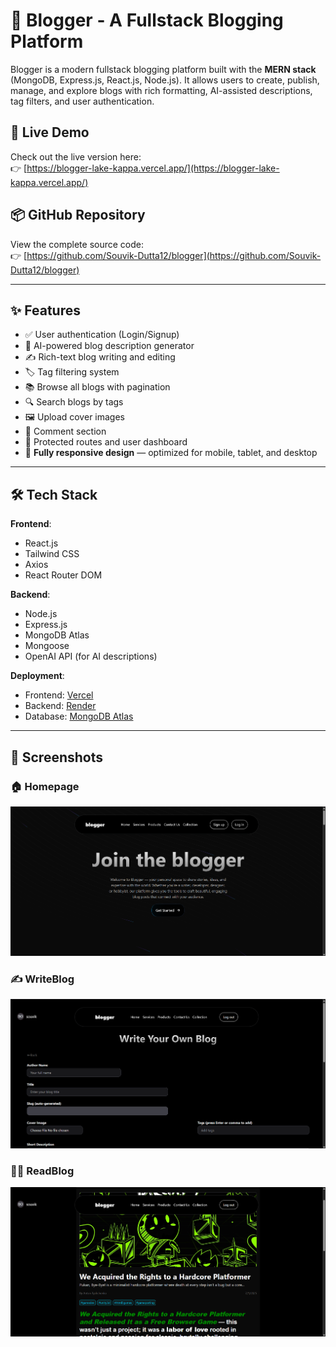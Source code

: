 # 📝 Blogger - A Fullstack Blogging Platform

Blogger is a modern fullstack blogging platform built with the **MERN stack** (MongoDB, Express.js, React.js, Node.js). It allows users to create, publish, manage, and explore blogs with rich formatting, AI-assisted descriptions, tag filters, and user authentication.

## 🚀 Live Demo

Check out the live version here:  
👉 [https://blogger-lake-kappa.vercel.app/](https://blogger-lake-kappa.vercel.app/)

## 📦 GitHub Repository

View the complete source code:  
👉 [https://github.com/Souvik-Dutta12/blogger](https://github.com/Souvik-Dutta12/blogger)

---

## ✨ Features

- ✅ User authentication (Login/Signup)
- 🧠 AI-powered blog description generator
- ✍️ Rich-text blog writing and editing
- 🏷️ Tag filtering system
- 📚 Browse all blogs with pagination
- 🔍 Search blogs by tags
- 🖼️ Upload cover images
- 💬 Comment section
- 🔐 Protected routes and user dashboard
- 📱 **Fully responsive design** — optimized for mobile, tablet, and desktop

---

## 🛠️ Tech Stack

**Frontend**:
- React.js
- Tailwind CSS
- Axios
- React Router DOM

**Backend**:
- Node.js
- Express.js
- MongoDB Atlas
- Mongoose
- OpenAI API (for AI descriptions)

**Deployment**:
- Frontend: [Vercel](w)
- Backend: [Render](w)
- Database: [MongoDB Atlas](w)

---

## 📸 Screenshots

### 🏠 Homepage
![Homepage Screenshot](./assets/Home.png)

### ✍️ WriteBlog
![Blog Editor Screenshot](./assets/WriteBlog.png)

### 🧑‍💻 ReadBlog
![Dashboard Screenshot](./assets/ReadBlog.png)